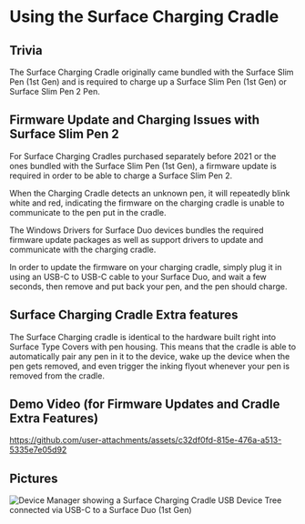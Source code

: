 # Using the Surface Charging Cradle

## Trivia

The Surface Charging Cradle originally came bundled with the Surface Slim Pen (1st Gen) and is required to charge up a Surface Slim Pen (1st Gen) or Surface Slim Pen 2 Pen.

## Firmware Update and Charging Issues with Surface Slim Pen 2

For Surface Charging Cradles purchased separately before 2021 or the ones bundled with the Surface Slim Pen (1st Gen), a firmware update is required in order to be able to charge a Surface Slim Pen 2.

When the Charging Cradle detects an unknown pen, it will repeatedly blink white and red, indicating the firmware on the charging cradle is unable to communicate to the pen put in the cradle.

The Windows Drivers for Surface Duo devices bundles the required firmware update packages as well as support drivers to update and communicate with the charging cradle.

In order to update the firmware on your charging cradle, simply plug it in using an USB-C to USB-C cable to your Surface Duo, and wait a few seconds, then remove and put back your pen, and the pen should charge.

## Surface Charging Cradle Extra features

The Surface Charging cradle is identical to the hardware built right into Surface Type Covers with pen housing. This means that the cradle is able to automatically pair any pen in it to the device, wake up the device when the pen gets removed, and even trigger the inking flyout whenever your pen is removed from the cradle.

## Demo Video (for Firmware Updates and Cradle Extra Features)

https://github.com/user-attachments/assets/c32df0fd-815e-476a-a513-5335e7e05d92

## Pictures

![Device Manager showing a Surface Charging Cradle USB Device Tree connected via USB-C to a Surface Duo (1st Gen)](https://github.com/user-attachments/assets/841b1552-91ec-46e4-90bc-6c2d5694f70c)
